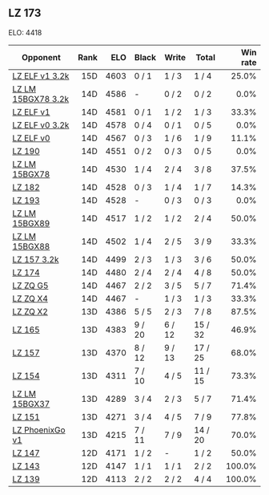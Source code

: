 ## LZ 173 ##

ELO: 4418

Opponent | Rank | ELO | Black | Write | Total | Win rate
---------|-----:|----:|-------|-------|-------|-------:
[LZ ELF v1 3.2k](LZ%20ELF%20v1%203.2k.md) | 15D | 4603 | 0 / 1 | 1 / 3 | 1 / 4 | 25.0%
[LZ LM 15BGX78 3.2k](LZ%20LM%2015BGX78%203.2k.md) | 14D | 4586 | - | 0 / 2 | 0 / 2 | 0.0%
[LZ ELF v1](LZ%20ELF%20v1.md) | 14D | 4581 | 0 / 1 | 1 / 2 | 1 / 3 | 33.3%
[LZ ELF v0 3.2k](LZ%20ELF%20v0%203.2k.md) | 14D | 4578 | 0 / 4 | 0 / 1 | 0 / 5 | 0.0%
[LZ ELF v0](LZ%20ELF%20v0.md) | 14D | 4567 | 0 / 3 | 1 / 6 | 1 / 9 | 11.1%
[LZ 190](LZ%20190.md) | 14D | 4551 | 0 / 2 | 0 / 3 | 0 / 5 | 0.0%
[LZ LM 15BGX78](LZ%20LM%2015BGX78.md) | 14D | 4530 | 1 / 4 | 2 / 4 | 3 / 8 | 37.5%
[LZ 182](LZ%20182.md) | 14D | 4528 | 0 / 3 | 1 / 4 | 1 / 7 | 14.3%
[LZ 193](LZ%20193.md) | 14D | 4528 | - | 0 / 3 | 0 / 3 | 0.0%
[LZ LM 15BGX89](LZ%20LM%2015BGX89.md) | 14D | 4517 | 1 / 2 | 1 / 2 | 2 / 4 | 50.0%
[LZ LM 15BGX88](LZ%20LM%2015BGX88.md) | 14D | 4502 | 1 / 4 | 2 / 5 | 3 / 9 | 33.3%
[LZ 157 3.2k](LZ%20157%203.2k.md) | 14D | 4499 | 2 / 3 | 1 / 3 | 3 / 6 | 50.0%
[LZ 174](LZ%20174.md) | 14D | 4480 | 2 / 4 | 2 / 4 | 4 / 8 | 50.0%
[LZ ZQ G5](LZ%20ZQ%20G5.md) | 14D | 4467 | 2 / 2 | 3 / 5 | 5 / 7 | 71.4%
[LZ ZQ X4](LZ%20ZQ%20X4.md) | 14D | 4467 | - | 1 / 3 | 1 / 3 | 33.3%
[LZ ZQ X2](LZ%20ZQ%20X2.md) | 13D | 4386 | 5 / 5 | 2 / 3 | 7 / 8 | 87.5%
[LZ 165](LZ%20165.md) | 13D | 4383 | 9 / 20 | 6 / 12 | 15 / 32 | 46.9%
[LZ 157](LZ%20157.md) | 13D | 4370 | 8 / 12 | 9 / 13 | 17 / 25 | 68.0%
[LZ 154](LZ%20154.md) | 13D | 4311 | 7 / 10 | 4 / 5 | 11 / 15 | 73.3%
[LZ LM 15BGX37](LZ%20LM%2015BGX37.md) | 13D | 4289 | 3 / 4 | 2 / 3 | 5 / 7 | 71.4%
[LZ 151](LZ%20151.md) | 13D | 4271 | 3 / 4 | 4 / 5 | 7 / 9 | 77.8%
[LZ PhoenixGo v1](LZ%20PhoenixGo%20v1.md) | 13D | 4215 | 7 / 11 | 7 / 9 | 14 / 20 | 70.0%
[LZ 147](LZ%20147.md) | 12D | 4171 | 1 / 2 | - | 1 / 2 | 50.0%
[LZ 143](LZ%20143.md) | 12D | 4147 | 1 / 1 | 1 / 1 | 2 / 2 | 100.0%
[LZ 139](LZ%20139.md) | 12D | 4113 | 2 / 2 | 2 / 2 | 4 / 4 | 100.0%
